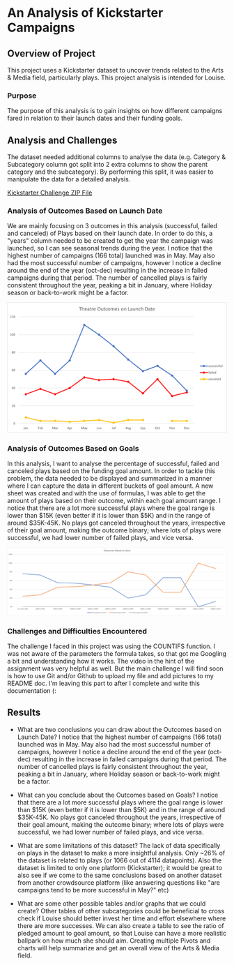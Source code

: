 # An Analysis of Kickstarter Campaigns

## Overview of Project
This project uses a Kickstarter dataset to uncover trends related to the Arts & Media field, particularly plays. This project analysis is intended for Louise.

### Purpose
The purpose of this analysis is to gain insights on how different campaigns fared in relation to their launch dates and their funding goals.

## Analysis and Challenges
The dataset needed additional columns to analyse the data (e.g. Category & Subcategory column got split into 2 extra columns to show the parent category and the subcategory). By performing this split, it was easier to manipulate the data for a detailed analysis.

[Kickstarter Challenge ZIP File](https://github.com/EnderFreak/kickstarter-analysis/blob/main/Kickstarter_Challenge.zip)

### Analysis of Outcomes Based on Launch Date
We are mainly focusing on 3 outcomes in this analysis (successful, failed and canceled) of Plays based on their launch date. In order to do this, a "years" column needed to be created to get the year the campaign was launched, so I can see seasonal trends during the year. 
I notice that the highest number of campaigns (166 total) launched was in May. May also had the most successful number of campaigns, however I notice a decline around the end of the year (oct-dec) resulting in the increase in failed campaigns during that period. The number of cancelled plays is fairly consistent throughout the year, peaking a bit in January, where Holiday season or back-to-work might be a factor.

![Theatre Outcomes vs Launch](Resources/Theater_Outcomes_vs_Launch.png)

### Analysis of Outcomes Based on Goals
In this analysis, I want to analyse the percentage of successful, failed and canceled plays based on the funding goal amount. In order to tackle this problem, the data needed to be displayed and summarized in a manner where I can capture the data in different buckets of goal amount. A new sheet was created and with the use of formulas, I was able to get the amount of plays based on their outcome, within each goal amount range.
I notice that there are a lot more successful plays where the goal range is lower than $15K (even better if it is lower than $5K) and in the range of around $35K-45K. No plays got canceled throughout the years, irrespective of their goal amount, making the outcome binary; where lots of plays were successful, we had lower number of failed plays, and vice versa.

![Outcomes vs Goals](https://github.com/EnderFreak/kickstarter-analysis/blob/main/Resources/Outcomes_vs_Goals.png)

### Challenges and Difficulties Encountered
The challenge I faced in this project was using the COUNTIFS function. I was not aware of the parameters the formula takes, so that got me Googling a bit and understanding how it works. The video in the hint of the assignment was very helpful as well.
But the main challenge I will find soon is how to use Git and/or Github to upload my file and add pictures to my README doc. I'm leaving this part to after I complete and write this documentation (:


## Results

- What are two conclusions you can draw about the Outcomes based on Launch Date?
I notice that the highest number of campaigns (166 total) launched was in May. May also had the most successful number of campaigns, however I notice a decline around the end of the year (oct-dec) resulting in the increase in failed campaigns during that period. The number of cancelled plays is fairly consistent throughout the year, peaking a bit in January, where Holiday season or back-to-work might be a factor.

- What can you conclude about the Outcomes based on Goals?
I notice that there are a lot more successful plays where the goal range is lower than $15K (even better if it is lower than $5K) and in the range of around $35K-45K. No plays got canceled throughout the years, irrespective of their goal amount, making the outcome binary; where lots of plays were successful, we had lower number of failed plays, and vice versa.

- What are some limitations of this dataset?
The lack of data specifically on plays in the dataset to make a more insightful analysis. Only ~26% of the dataset is related to plays (or 1066 out of 4114 datapoints). Also the dataset is limited to only one platform (Kickstarter); it would be great to also see if we come to the same conclusions based on another dataset from another crowdsource platform (like answering questions like "are campaigns tend to be more successful in May?" etc)

- What are some other possible tables and/or graphs that we could create?
Other tables of other subcategories could be beneficial to cross check if Louise should better invest her time and effort elsewhere where there are more successes. We can also create a table to see the ratio of pledged amount to goal amount, so that Louise can have a more realistic ballpark on how much she should aim. Creating multiple Pivots and charts will help summarize and get an overall view of the Arts & Media field.
